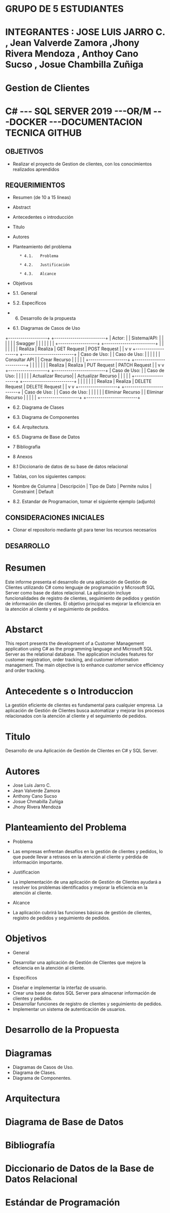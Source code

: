 # GRUPO DE  5 ESTUDIANTES

# INTEGRANTES : JOSE LUIS JARRO C. , Jean Valverde  Zamora  ,Jhony Rivera Mendoza , Anthoy Cano Sucso , Josue Chambilla Zuñiga  

# Gestion de Clientes

# C# --- SQL SERVER 2019  ---OR/M ---DOCKER ---DOCUMENTACION TECNICA GITHUB

## OBJETIVOS
  * Realizar el proyecto de Gestion de clientes, con los conocimientos realizados aprendidos  

## REQUERIMIENTOS


  * Resumen (de 10 a 15 líneas)

  * Abstract

  * Antecedentes o introducción

  * Titulo

  * Autores

  * Planteamiento del problema

           * 4.1.   Problema

           * 4.2.   Justificación

           * 4.3.   Alcance

  * Objetivos

  * 5.1.   General

  * 5.2.   Específicos

  * 6. Desarrollo de la propuesta 

  * 6.1. Diagramas de Casos de Uso


+-------------------+              +-------------------------+
|     Actor:       |              |    Sistema/API:         |
|                 |              |                         |
|     Swagger     |              |                         |
|                 |              |                         |
+-------------------+              +-------------------------+
        |                                 |
        |                                 |
        |                                 |
        | Realiza                         | Realiza
        | GET Request                     | POST Request
        |                                 |
        v                                 v
+-------------------+              +-------------------------+
|  Caso de Uso:    |              |  Caso de Uso:           |
|                 |              |                         |
|  Consultar API   |              |  Crear Recurso          |
|                 |              |                         |
+-------------------+              +-------------------------+
        |                                 |
        |                                 |
        |                                 |
        | Realiza                         | Realiza
        | PUT Request                     | PATCH Request
        |                                 |
        v                                 v
+-------------------+              +-------------------------+
|  Caso de Uso:    |              |  Caso de Uso:           |
|                 |              |                         |
|  Actualizar Recurso|            |  Actualizar Recurso     |
|                 |              |                         |
+-------------------+              +-------------------------+
        |                                 |
        |                                 |
        |                                 |
        | Realiza                         | Realiza
        | DELETE Request                  | DELETE Request
        |                                 |
        v                                 v
+-------------------+              +-------------------------+
|  Caso de Uso:    |              |  Caso de Uso:           |
|                 |              |                         |
|  Eliminar Recurso  |            |  Eliminar Recurso      |
|                 |              |                         |
+-------------------+              +-------------------------+




  * 6.2. Diagrama de Clases

  * 6.3. Diagrama de Componentes

  * 6.4. Arquitectura.

  * 6.5. Diagrama de Base de Datos

  * 7 Bibliografia

  * 8 Anexos

  * 8.1 Diccionario de datos de su base de datos relacional

  * Tablas, con los siguientes campos: 

  * Nombre de Columna | Descripción | Tipo de Dato | Permite nulos | Constraint | Default

  * 8.2. Estandar de Programacion, tomar el siguiente ejemplo (adjunto)


## CONSIDERACIONES INICIALES
  * Clonar el repositorio mediante git para tener los recursos necesarios

## DESARROLLO

# Resumen  

Este informe presenta el desarrollo de una aplicación de Gestión de Clientes utilizando C# como lenguaje de programación 
y Microsoft SQL Server como base de datos relacional. La aplicación incluye funcionalidades de registro de clientes, 
seguimiento de pedidos y gestión de información de clientes. El objetivo principal es mejorar 
la eficiencia en la atención al cliente y el seguimiento de pedidos.

# Abstarct  

This report presents the development of a Customer Management application using C# as the programming language and Microsoft SQL 
Server as the relational database. The application includes features for customer registration, order tracking,
and customer information management. The main objective is to enhance customer service efficiency and order tracking.
 
# Antecedente s o Introduccion  
La gestión eficiente de clientes es fundamental para cualquier empresa.
 La aplicación de Gestión de Clientes busca automatizar y mejorar 
 los procesos relacionados con la atención al cliente y el seguimiento de pedidos.

# Titulo  
Desarrollo de una Aplicación de Gestión de Clientes en C# y SQL Server.

# Autores  

- Jose Luis Jarro C.
- Jean Valverde Zamora  
- Anthony Cano Sucso  
- Josue Chmabilla Zuñiga  
- Jhony Rivera  Mendoza  



# Planteamiento del Problema  
  * Problema 
   - Las empresas enfrentan desafíos en la gestión de clientes y pedidos, lo que puede llevar a retrasos en la atención al cliente y pérdida de información importante.

  * Justificacion 

  - La implementación de una aplicación de Gestión de Clientes ayudará a resolver los problemas identificados y mejorar la eficiencia en la atención al cliente.

  * Alcance  

  - La aplicación cubrirá las funciones básicas de gestión de clientes, registro de pedidos y seguimiento de pedidos.


# Objetivos  
   
  * General  
  - Desarrollar una aplicación de Gestión de Clientes que mejore la eficiencia en la atención al cliente.

  * Especificos 
   
   - Diseñar e implementar la interfaz de usuario.
   - Crear una base de datos SQL Server para almacenar información de clientes y pedidos.
   - Desarrollar funciones de registro de clientes y seguimiento de pedidos.
   - Implementar un sistema de autenticación de usuarios.


# Desarrollo de la Propuesta

# Diagramas  
- Diagramas de Casos de Uso.
- Diagrama de Clases.
- Diagrama de Componentes.

# Arquitectura

# Diagrama de Base de Datos


# Bibliografía


# Diccionario de Datos de la Base de Datos Relacional




# Estándar de Programación
